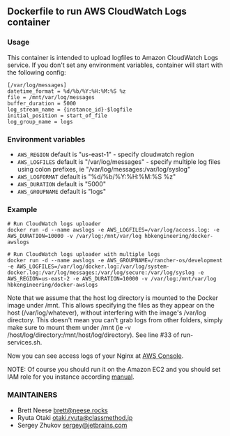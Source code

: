 ## Dockerfile to run AWS CloudWatch Logs container

### Usage

This container is intended to upload logfiles to Amazon CloudWatch Logs service.
If you don't set any environment variables, container will start with the following config:

```
[/var/log/messages]
datetime_format = %d/%b/%Y:%H:%M:%S %z
file = /mnt/var/log/messages
buffer_duration = 5000
log_stream_name = {instance_id}-$logfile
initial_position = start_of_file
log_group_name = logs
```

### Environment variables

* `AWS_REGION` default is "us-east-1" - specify cloudwatch region
* `AWS_LOGFILES` default is "/var/log/messages" - specify multiple log files using colon prefixes, ie "/var/log/messages:/var/log/syslog"
* `AWS_LOGFORMAT` default is "%d/%b/%Y:%H:%M:%S %z"
* `AWS_DURATION` default is "5000"
* `AWS_GROUPNAME` default is "logs"

### Example

```
# Run CloudWatch logs uploader
docker run -d --name awslogs -e AWS_LOGFILES=/var/log/access.log: -e AWS_DURATION=10000 -v /var/log:/mnt/var/log hbkengineering/docker-awslogs

# Run CloudWatch logs uploader with multiple logs
docker run -d --name awslogs -e AWS_GROUPNAME=/rancher-os/development -e AWS_LOGFILES=/var/log/docker.log:/var/log/system-docker.log:/var/log/messages:/var/log/secure:/var/log/syslog -e AWS_REGION=us-east-2 -e AWS_DURATION=10000 -v /var/log:/mnt/var/log hbkengineering/docker-awslogs

```

Note that we assume that the host log directory is mounted to the Docker image under /mnt. This allows specifying the files as they appear on the host (/var/log/whatever),
without interfering with the image's /var/log directory. This doesn't mean you can't grab logs from other folders, simply make sure to mount 
them under /mnt (ie -v /host/log/directory:/mnt/host/log/directory). See line #33 of run-services.sh.

Now you can see access logs of your Nginx at [AWS Console](https://console.aws.amazon.com/cloudwatch/home?region=us-east-1#logs:). 

NOTE: Of course you should run it on the Amazon EC2 and you should set IAM role for you instance according [manual](http://docs.aws.amazon.com/AmazonCloudWatch/latest/DeveloperGuide/QuickStartEC2Instance.html).

### MAINTAINERS

* Brett Neese <brett@neese.rocks>
* Ryuta Otaki <otaki.ryuta@classmethod.jp>
* Sergey Zhukov <sergey@jetbrains.com>
